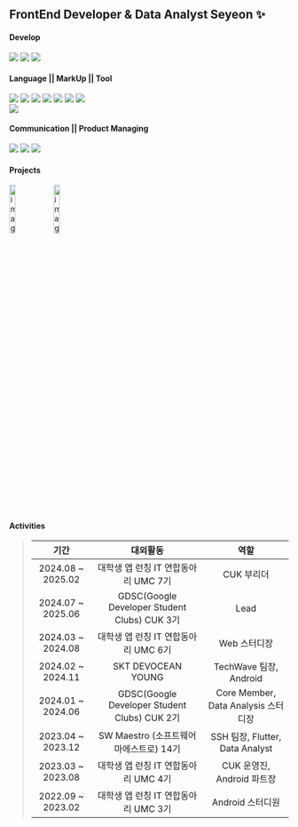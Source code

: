 ## FrontEnd Developer & Data Analyst Seyeon ✨

#### Develop
<a href="https://github.com/Lifolio/frontend" target="_blank"><img src="https://img.shields.io/badge/Android-FFFFFF?style=for-the-badge&logo=Android&logoColor=3DDC84"/></a>
<a href="https://github.com/SWM-TEAM-SSH/dart_flutter" target="_blank"><img src="https://img.shields.io/badge/Flutter-FFFFFF?style=for-the-badge&logo=Flutter&logoColor=02569B"/></a>
<a href="https://github.com/SeyeonJang/UMC-6th-Web" target="_blank"><img src="https://img.shields.io/badge/React-FFFFFF?style=for-the-badge&logo=React&logoColor=61DAFB"/></a>
#### Language || MarkUp || Tool
<a href="https://github.com/Lifolio/frontend" target="_blank"><img src="https://img.shields.io/badge/Kotlin-7F52FF?style=for-the-badge&logo=Kotlin&logoColor=FFFFFF"/></a>
<a href="https://github.com/SWM-TEAM-SSH/dart_flutter" target="_blank"><img src="https://img.shields.io/badge/Dart-0175C2?style=for-the-badge&logo=Dart&logoColor=FFFFFF"/></a>
<a href="https://github.com/SeyeonJang/Data-Analysis-Study" target="_blank"><img src="https://img.shields.io/badge/Python-FFD43B?style=for-the-badge&logo=Python&logoColor=FFFFFF"/></a>
<a href="버튼을 눌렀을 때 이동할 링크" target="_blank"><img src="https://img.shields.io/badge/C-606BB9?style=for-the-badge&logo=C&logoColor=FFFFFF"/></a>
<a href="https://github.com/SeyeonJang/UMC-6th-Web" target="_blank"><img src="https://img.shields.io/badge/HTML5-E34F26?style=for-the-badge&logo=HTML5&logoColor=FFFFFF"/></a>
<a href="https://github.com/SeyeonJang/UMC-6th-Web" target="_blank"><img src="https://img.shields.io/badge/CSS3-1572B6?style=for-the-badge&logo=CSS3&logoColor=FFFFFF"/></a>
<a href="https://github.com/SeyeonJang/UMC-6th-Web" target="_blank"><img src="https://img.shields.io/badge/JavaScript-F7DF1E?style=for-the-badge&logo=JavaScript&logoColor=FFFFFF"/></a>
<br>
<a href="https://github.com/SeyeonJang/Data-Analysis-Study" target="_blank"><img src="https://img.shields.io/badge/pandas-150458?style=for-the-badge&logo=pandas&logoColor=FFFFFF"/></a>
#### Communication || Product Managing
<a href="버튼을 눌렀을 때 이동할 링크" target="_blank"><img src="https://img.shields.io/badge/Slack-FFFFFF?style=for-the-badge&logo=Slack&logoColor=49C39E"/></a>
<a href="버튼을 눌렀을 때 이동할 링크" target="_blank"><img src="https://img.shields.io/badge/Notion-FFFFFF?style=for-the-badge&logo=Notion&logoColor=000000"/></a>
<a href="버튼을 눌렀을 때 이동할 링크" target="_blank"><img src="https://img.shields.io/badge/Figma-FFFFFF?style=for-the-badge&logo=Figma&logoColor=AB9DFF"/></a>
#### Projects
<p align="start">
<img width="15%" alt="image" src="https://www.notion.so/image/https%3A%2F%2Fprod-files-secure.s3.us-west-2.amazonaws.com%2Fa337cd68-c815-4276-bc84-85f84a222ae7%2F057e9ef5-9647-411f-8b99-33254f24f124%2F%25E1%2584%258B%25E1%2585%25B5%25E1%2586%25AB%25E1%2584%2589%25E1%2585%25B3%25E1%2584%2590%25E1%2585%25A1-%25E1%2584%258B%25E1%2585%25A5%25E1%2586%25B8%25E1%2584%2585%25E1%2585%25A9%25E1%2584%2583%25E1%2585%25B3%25E1%2584%258B%25E1%2585%25AD%25E1%2586%25BC-001_(3).png?id=4b540533-df78-4067-9719-1134762b757d&table=block&spaceId=a337cd68-c815-4276-bc84-85f84a222ae7&width=2000&userId=a3b09d19-ccee-4b48-9258-590b4019c8be&cache=v2">
<img width="15%" alt="image" src="https://www.notion.so/image/https%3A%2F%2Fprod-files-secure.s3.us-west-2.amazonaws.com%2Fa337cd68-c815-4276-bc84-85f84a222ae7%2F990df899-c81f-4280-bd6e-7d42bbd86a41%2FLifolio-%25E1%2584%2589%25E1%2585%25B3%25E1%2584%2590%25E1%2585%25B5%25E1%2584%258F%25E1%2585%25A53_%25E1%2584%2587%25E1%2585%25A9%25E1%2586%25A8%25E1%2584%2589%25E1%2585%25A1%25E1%2584%2587%25E1%2585%25A9%25E1%2586%25AB-002.png?id=9fa1fd06-cda4-48b7-8be5-ff43ac7b3f27&table=block&spaceId=a337cd68-c815-4276-bc84-85f84a222ae7&width=2000&userId=a3b09d19-ccee-4b48-9258-590b4019c8be&cache=v2">
</p>

<!--
- [N명의 대학생들이 과팅하는 곳 :: 엔대생](https://github.com/SWM-TEAM-SSH/dart_flutter)  `Founder & Flutter 개발 & 데이터 분석`
- [내 인생을 포트폴리오로! Lifolio :: '나'를 찾는 여정 ](https://github.com/Lifolio/frontend)  `PM & Android`
-->

#### Activities
> |기간|대외활동|역할|
> |:-:|:-:|:-:|
> |2024.08 ~ 2025.02|대학생 앱 런칭 IT 연합동아리 UMC 7기|CUK 부리더|
> |2024.07 ~ 2025.06|GDSC(Google Developer Student Clubs) CUK 3기|Lead|
> |2024.03 ~ 2024.08|대학생 앱 런칭 IT 연합동아리 UMC 6기|Web 스터디장|
> |2024.02 ~ 2024.11|SKT DEVOCEAN YOUNG|TechWave 팀장, Android|
> |2024.01 ~ 2024.06|GDSC(Google Developer Student Clubs) CUK 2기|Core Member, Data Analysis 스터디장|
> |2023.04 ~ 2023.12|SW Maestro (소프트웨어 마에스트로) 14기|SSH 팀장, Flutter, Data Analyst|
> |2023.03 ~ 2023.08|대학생 앱 런칭 IT 연합동아리 UMC 4기|CUK 운영진, Android 파트장|
> |2022.09 ~ 2023.02|대학생 앱 런칭 IT 연합동아리 UMC 3기|Android 스터디원|

<!--
> |2024.08 ~ 2024.12|GDSC(Google Developer Student Clubs) CUK 3기|Lead|
> |2024.07 ~ 2025.02|대학생 앱 런칭 IT 연합동아리 UMC 7기|CUK 부리더| 
-->

<!--
> - (2022.09 ~ 2023.02) 대학생 앱 런칭 IT 연합동아리 UMC 3기 가톨릭대학교 - Android </br>
> - (2022.11 ~ 2023.02) "내 인생을 포트폴리오로! Lifolio :: '나'를 찾는 여정" - PM (UMC 3기 EPIC 지부) </br>
> - (2023.03 ~ 2023.08) 대학생 앱 런칭 IT 연합동아리 UMC 4기 가톨릭대학교 - 운영진 :: Android 파트장 </br>
> - (2023.04 ~ 2023.12) SW Maestro 14기
> - (2023.04 ~ 2023.12) "N명의 대학생들이 과팅하는 곳 :: 엔대생" - Founder & Flutter 개발 & 데이터 분석
> - (2024.01 ~ 2024.06) GDSC 가톨릭대학교 Core Member & 데이터 분석 스터디장 `NOW!`
> - (2024.03 ~ 2024.08) 대학생 앱 런칭 IT 연합동아리 UMC 6기 가톨릭대학교 - Web 스터디장 `NOW!`
-->

<!--
![Anurag's GitHub stats](https://github-readme-stats.vercel.app/api?username=SeyeonJang&show_icons=true&theme=aura_dark)
-->


<!--
**SeyeonJang/SeyeonJang** is a ✨ _special_ ✨ repository because its `README.md` (this file) appears on your GitHub profile.

Here are some ideas to get you started:

- 🔭 I’m currently working on ...
- 🌱 I’m currently learning ...
- 👯 I’m looking to collaborate on ...
- 🤔 I’m looking for help with ...
- 💬 Ask me about ...
- 📫 How to reach me: ...
- 😄 Pronouns: ...
- ⚡ Fun fact: ...
-->
